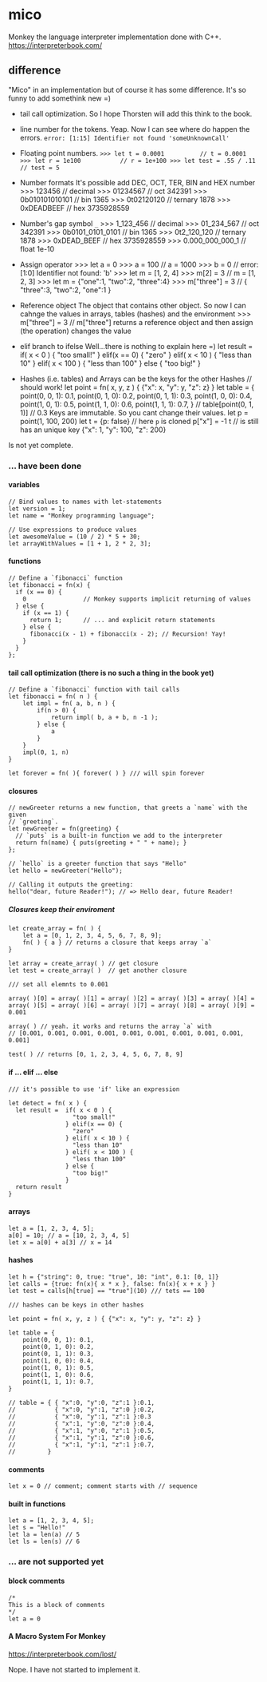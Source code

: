 # mico

Monkey the language interpreter implementation done with C++. https://interpreterbook.com/

## difference

"Mico" in an implementation but of course it has some difference.
It's so funny to add somethink new =)

*   tail call optimization.
    So I hope Thorsten will add this think to the book.


*   line number for the tokens.
    Yeap. Now I can see where do happen the errors.
        ```error: [1:15] Identifier not found 'someUnknownCall'```

*   Floating point numbers.
        ```
        >>> let t = 0.0001          // t = 0.0001
        >>> let r = 1e100           // r = 1e+100
        >>> let test = .55 / .11    // test = 5
        ```

*   Number formats
    It's possible add DEC, OCT, TER, BIN and HEX number
        >>> 123456         // decimal
        >>> 01234567       // oct 342391
        >>> 0b010101010101 // bin 1365
        >>> 0t02120120     // ternary 1878
        >>> 0xDEADBEEF     // hex 3735928559

*   Number's gap symbol `_`
        >>> 1_123_456          // decimal
        >>> 01_234_567         // oct 342391
        >>> 0b0101_0101_0101   // bin 1365
        >>> 0t2_120_120        // ternary 1878
        >>> 0xDEAD_BEEF        // hex 3735928559
        >>> 0.000_000_000_1    // float 1e-10

*   Assign operator
        >>> let a = 0
        >>> a = 100             // a = 1000
        >>> b = 0               // error: [1:0] Identifier not found: 'b'
        >>> let m = [1, 2, 4]
        >>> m[2] = 3            // m = [1, 2, 3]
        >>> let m = {"one":1,
                     "two":2,
                     "three":4}
        >>> m["three"] = 3      // { "three":3, "two":2, "one":1 }

*   Reference object
    The object that contains other object. So now I can cahnge the values in arrays, tables (hashes) and the environment
        >>> m["three"] = 3 // m["three"] returns a reference object and then assign (the operation) changes the value

*   elif branch to ifelse
    Well...there is nothing to explain here =)
        let result = if( x < 0 ) {
                       "too small!"
                     } elif(x == 0) {
                       "zero"
                     } elif( x < 10 ) {
                       "less than 10"
                     } elif( x < 100 ) {
                       "less than 100"
                     } else {
                       "too big!"
                     }

*   Hashes (i.e. tables) and Arrays can be the keys for the other Hashes
        // should work!
        let point = fn( x, y, z ) { {"x": x, "y": y, "z": z} }
        let table = {
            point(0, 0, 1): 0.1,
            point(0, 1, 0): 0.2,
            point(0, 1, 1): 0.3,
            point(1, 0, 0): 0.4,
            point(1, 0, 1): 0.5,
            point(1, 1, 0): 0.6,
            point(1, 1, 1): 0.7,
        }
        // table[point(0, 1, 1)] // 0.3
    Keys are immutable. So you cant change their values.
        let p = point(1, 100, 200)
        let t = {p: false} // here `p` is cloned
        p["x"] = -1
        t // is still has an unique key {"x": 1, "y": 100, "z": 200}


Is not yet complete.

### ... have been done

#### variables
```
// Bind values to names with let-statements
let version = 1;
let name = "Monkey programming language";

// Use expressions to produce values
let awesomeValue = (10 / 2) * 5 + 30;
let arrayWithValues = [1 + 1, 2 * 2, 3];
```

#### functions
```
// Define a `fibonacci` function
let fibonacci = fn(x) {
  if (x == 0) {
    0                // Monkey supports implicit returning of values
  } else {
    if (x == 1) {
      return 1;      // ... and explicit return statements
    } else {
      fibonacci(x - 1) + fibonacci(x - 2); // Recursion! Yay!
    }
  }
};
```
#### tail call optimization (there is no such a thing in the book yet)

```
// Define a `fibonacci` function with tail calls
let fibonacci = fn( n ) {
    let impl = fn( a, b, n ) {
        if(n > 0) {
            return impl( b, a + b, n -1 );
        } else {
            a
        }
    }
    impl(0, 1, n)
}

let forever = fn( ){ forever( ) } /// will spin forever

```

#### closures

```
// newGreeter returns a new function, that greets a `name` with the given
// `greeting`.
let newGreeter = fn(greeting) {
  // `puts` is a built-in function we add to the interpreter
  return fn(name) { puts(greeting + " " + name); }
};

// `hello` is a greeter function that says "Hello"
let hello = newGreeter("Hello");

// Calling it outputs the greeting:
hello("dear, future Reader!"); // => Hello dear, future Reader!
```

##### Closures keep their enviroment

```
let create_array = fn( ) {
    let a = [0, 1, 2, 3, 4, 5, 6, 7, 8, 9];
    fn( ) { a } // returns a closure that keeps array `a`
}

let array = create_array( ) // get closure
let test = create_array( )  // get another closure

/// set all elemnts to 0.001

array( )[0] = array( )[1] = array( )[2] = array( )[3] = array( )[4] =
array( )[5] = array( )[6] = array( )[7] = array( )[8] = array( )[9] = 0.001

array( ) // yeah. it works and returns the array `a` with
// [0.001, 0.001, 0.001, 0.001, 0.001, 0.001, 0.001, 0.001, 0.001, 0.001]

test( ) // returns [0, 1, 2, 3, 4, 5, 6, 7, 8, 9]

```

#### if ... elif ... else

```
/// it's possible to use 'if' like an expression

let detect = fn( x ) {
  let result =  if( x < 0 ) {
                  "too small!"
                } elif(x == 0) {
                  "zero"
                } elif( x < 10 ) {
                  "less than 10"
                } elif( x < 100 ) {
                  "less than 100"
                } else {
                  "too big!"
                }
  return result
}
```

#### arrays

```
let a = [1, 2, 3, 4, 5];
a[0] = 10; // a = [10, 2, 3, 4, 5]
let x = a[0] + a[3] // x = 14
```

#### hashes

```
let h = {"string": 0, true: "true", 10: "int", 0.1: [0, 1]}
let calls = {true: fn(x){ x * x }, false: fn(x){ x + x } }
let test = calls[h[true] == "true"](10) /// tets == 100

/// hashes can be keys in other hashes

let point = fn( x, y, z ) { {"x": x, "y": y, "z": z} }

let table = {
    point(0, 0, 1): 0.1,
    point(0, 1, 0): 0.2,
    point(0, 1, 1): 0.3,
    point(1, 0, 0): 0.4,
    point(1, 0, 1): 0.5,
    point(1, 1, 0): 0.6,
    point(1, 1, 1): 0.7,
}

// table = { { "x":0, "y":0, "z":1 }:0.1,
//           { "x":0, "y":1, "z":0 }:0.2,
//           { "x":0, "y":1, "z":1 }:0.3
//           { "x":1, "y":0, "z":0 }:0.4,
//           { "x":1, "y":0, "z":1 }:0.5,
//           { "x":1, "y":1, "z":0 }:0.6,
//           { "x":1, "y":1, "z":1 }:0.7,
//         }

```

#### comments
```
let x = 0 // comment; comment starts with // sequence
```

#### built in functions

```
let a = [1, 2, 3, 4, 5];
let s = "Hello!"
let la = len(a) // 5
let ls = len(s) // 6
```

### ... are not supported yet

#### block comments
```
/*
This is a block of comments
*/
let a = 0
```

#### A Macro System For Monkey

https://interpreterbook.com/lost/

Nope. I have not started to implement it.
